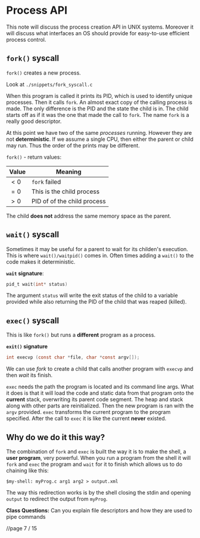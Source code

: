 # Process API

This note will discuss the process creation API in UNIX systems. Moreover it will discuss what interfaces an OS should provide for easy-to-use efficient process control. 

## `fork()` syscall
`fork()` creates a new process. 

Look at `./snippets/fork_syscall.c`

When this program is called it prints its PID, which is used to identify unique processes. Then it calls `fork`. An almost exact copy of the calling process is made. The only difference is the PID and the state the child is in. The child starts off as if it was the one that made the call to `fork`. The name `fork` is a really good descriptor. 

At this point we have two of the same *processes* running. However they are not 
**deterministic**. If we assume a single CPU, then either the parent or child may run. Thus the order of the prints may be different. 

`fork()` - return values:

| Value   | Meaning                     |
| ------- | --------------------------- |
| $\lt 0$ | `fork` failed               |
| $= 0$   | This is the child process   | 
| $\gt 0$ | PID of of the child process |

The child **does not** address the same memory space as the parent. 

## `wait()` syscall
Sometimes it may be useful for a parent to wait for its childen's execution. This is where `wait()/waitpid()` comes in. Often times adding a `wait()` to the code makes it deterministic. 

**`wait` signature**:
```c
pid_t wait(int* status)
```

The argument `status` will write the exit status of the child to a variable provided while also returning the PID of the child that was reaped (killed).

## `exec()` syscall
This is like `fork()` but runs a **different** program as a process. 

**`exit()` signature**
```c
int execvp (const char *file, char *const argv[]);
```

We can use *fork* to create a child that calls another program with `execvp` and then *wait* its finish. 

`exec` needs the path the program is located and its command line args. What it does is that it will load the code and static data from that program onto the **current** stack, overwriting its parent code segment. The heap and stack along with other parts are reinitialized. Then the new program is ran with the `argv` provided. `exec` transforms the current program to the program specified.  After the call to `exec` it is like the current **never** existed.

## Why do we do it this way?
The combination of `fork` and `exec` is built the way it is to make the shell, a **user program**, very powerful. When you run a program from the shell it will `fork` and `exec` the program and `wait` for it to finish which allows us to do chaining like this:

```unix
$my-shell: myProg.c arg1 arg2 > output.xml
```

The way this redirection works is by the shell closing the stdin and opening `output` to redirect the output from `myProg`.

**Class Questions:** Can you explain file descriptors and how they are used to pipe commands

//page 7 / 15